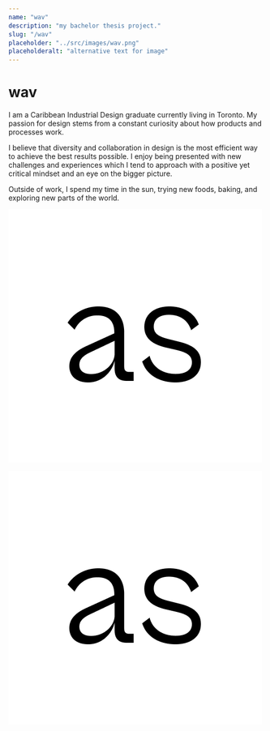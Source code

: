 ```yaml
---
name: "wav"
description: "my bachelor thesis project."
slug: "/wav"
placeholder: "../src/images/wav.png"
placeholderalt: "alternative text for image"
---
```

# wav

I am a Caribbean Industrial Design graduate currently living in Toronto. My passion for design stems from a constant curiosity about how products and processes work. 

I believe that diversity and collaboration in design is the most efficient way to achieve the best results possible. I enjoy being presented with new challenges and experiences which I tend to approach with a positive yet critical mindset and an eye on the bigger picture. 

Outside of work, I spend my time in the sun, trying new foods, baking, and exploring new parts of the world.

![Icon](../src/images/icon.png)

![Icon](../src/images/icon.png)